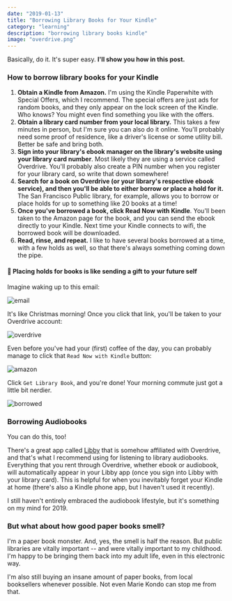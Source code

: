 ```yaml
---
date: "2019-01-13"
title: "Borrowing Library Books for Your Kindle"
category: "learning"
description: "borrowing library books kindle"
image: "overdrive.png"
---
```


Basically, do it. It's super easy. **I'll show you how in this post.**

### How to borrow library books for your Kindle

1. **Obtain a Kindle from Amazon.** I'm using the Kindle Paperwhite with Special Offers, which I recommend. The special offers are just ads for random books, and they only appear on the lock screen of the Kindle. Who knows? You might even find something you like with the offers.
2. **Obtain a library card number from your local library.** This takes a few minutes in person, but I'm sure you can also do it online. You'll probably need some proof of residence, like a driver's license or some utility bill. Better be safe and bring both.
3. **Sign into your library's ebook manager on the library's website using your library card number**. Most likely they are using a service called Overdrive. You'll probably also create a PIN number when you register for your library card, so write that down somewhere!
4. **Search for a book on Overdrive (or your library's respective ebook service), and then you'll be able to either borrow or place a hold for it.** The San Francisco Public library, for example, allows you to borrow or place holds for up to something like 20 books at a time!
5. **Once you've borrowed a book, click Read Now with Kindle**. You'll been taken to the Amazon page for the book, and you can send the ebook directly to your Kindle. Next time your Kindle connects to wifi, the borrowed book will be downloaded.
6. **Read, rinse, and repeat.** I like to have several books borrowed at a time, with a few holds as well, so that there's always something coming down the pipe.

#### 🎁 Placing holds for books is like sending a gift to your future self

Imagine waking up to this email:

![email](email.png)

It's like Christmas morning! Once you click that link, you'll be taken to your Overdrive account:

![overdrive](overdrive.png)

Even before you've had your (first) coffee of the day, you can probably manage to click that `Read Now with Kindle` button:

![amazon](amazon.png)

Click `Get Library Book`, and you're done! Your morning commute just got a little bit nerdier.

![borrowed](borrowed.png)

### Borrowing Audiobooks

You can do this, too! 

There's a great app called [Libby](https://meet.libbyapp.com/) that is somehow affiliated with Overdrive, and that's what I recommend using for listening to library audiobooks. Everything that you rent through Overdrive, whether ebook or audiobook, will automatically appear in your Libby app (once you sign into Libby with your library card). This is helpful for when you inevitably forget your Kindle at home (there's also a Kindle phone app, but I haven't used it recently).

I still haven't entirely embraced the audiobook lifestyle, but it's something on my mind for 2019.

### But what about how good paper books smell?

I'm a paper book monster. And, yes, the smell is half the reason. But public libraries are vitally important -- and were vitally important to my childhood. I'm happy to be bringing them back into my adult life, even in this electronic way.

I'm also still buying an insane amount of paper books, from local booksellers whenever possible. Not even Marie Kondo can stop me from that.